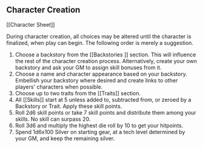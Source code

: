 Character Creation
---

[[Character Sheet]]

During character creation, all choices may be altered until the character is finalized, when play can begin. The following order is merely a suggestion.

1. Choose a backstory from the [[Backstories ]] section. This will influence the rest of the character creation process. Alternatively, create your own backstory and ask your GM to assign skill bonuses from it.
2. Choose a name and character appearance based on your backstory. Embellish your backstory where desired and create links to other players' characters when possible.
3. Choose up to two traits from the [[Traits]] section.
4. All [[Skills]] start at 5 unless added to, subtracted from, or zeroed by a Backstory or Trait. Apply these skill points.
5. Roll 2d6 skill points or take 7 skill points and distribute them among your skills. No skill can surpass 20.
6. Roll 3d6 and multiply the highest die roll by 10 to get your hitpoints.
7. Spend 1d6x100 Silver on starting gear, at a tech level determined by your GM, and keep the remaining silver.
